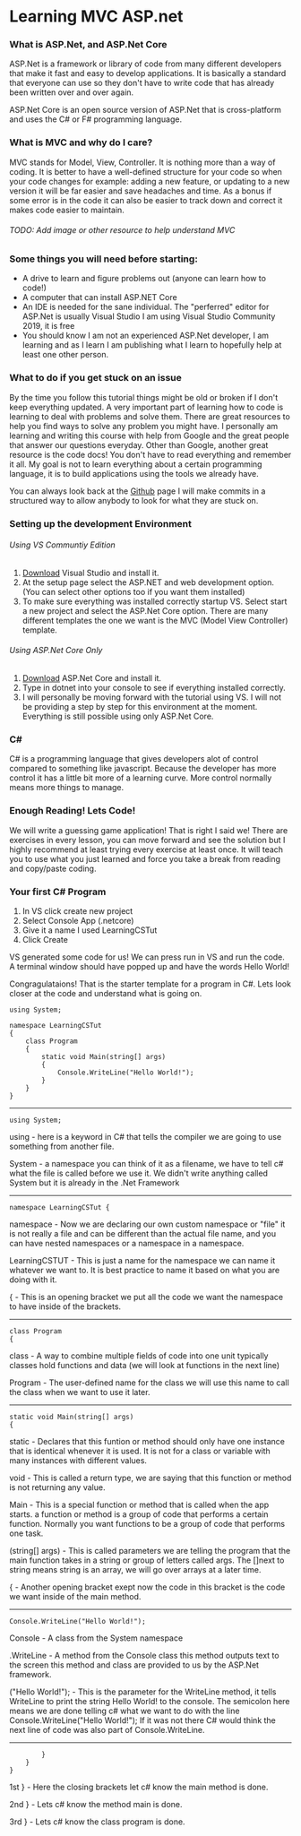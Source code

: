 ﻿
# Learning MVC ASP.net

### What is ASP.Net, and ASP.Net Core
ASP.Net is a framework or library of code from many different developers that make it fast and easy to develop
applications. It is basically a standard that everyone can use so they don't have to write code that has already
been written over and over again.

ASP.Net Core is an open source version of ASP.Net that is cross-platform and uses the C# or F# programming language.

### What is MVC and why do I care?
MVC stands for Model, View, Controller. It is nothing more than a way of coding. It is better to have a well-defined
structure for your code so when your code changes for example: adding a new feature, or updating to a new version
it will be far easier and save headaches and time. As a bonus if some error is in the code it can also be easier to
track down and correct it makes code easier to maintain.

###### TODO: Add image or other resource to help understand MVC

### Some things you will need before starting:

- A drive to learn and figure problems out (anyone can learn how to code!)
- A computer that can install ASP.NET Core
- An IDE is needed for the sane individual. The "perferred" editor for ASP.Net is usually Visual Studio I am using Visual Studio Community 2019, it is free
- You should know I am not an experienced ASP.Net developer, I am learning and as I learn I am publishing what I learn to hopefully help at least one other person.

### What to do if you get stuck on an issue
By the time you follow this tutorial things might be old or broken if I don't keep everything
updated. A very important part of learning how to code is learning to deal with problems and solve them.
There are great resources to help you find ways to solve any problem you might have. I personally am
learning and writing this course with help from Google and the great people that answer our questions everyday.
Other than Google, another great resource is the code docs! You don't have to read everything and remember it all.
My goal is not to learn everything about a certain programming language, it is to build applications using the
tools we already have.

You can always look back at the [Github](https://github.com/ch4nc3l0/MrWeatherMan-Weather-Learning-MVC-ASP.NET) page I will make commits in a structured way to allow anybody to look for what 
they are stuck on.

### Setting up the development Environment

###### Using VS Communtiy Edition

1. [Download](https://visualstudio.microsoft.com/vs/community/) Visual Studio and install it.
2. At the setup page select the ASP.NET and web development option. (You can select other options too if you want them installed)
3. To make sure everything was installed correctly startup VS. Select start a new project and select the ASP.Net Core option. There are many different templates the one we want is the MVC (Model View Controller) template.

###### Using ASP.Net Core Only
1. [Download](https://dotnet.microsoft.com/?&ef_id=CjwKCAiAluLvBRASEiwAAbX3GY4wsBwj3cTPrBdbboU-SXnC-cHS8lEtNvWgFMQk_Rhe05XQLZmEWRoCFgoQAvD_BwE:G:s&_aid=&OCID=AID2000725_SEM_CjwKCAiAluLvBRASEiwAAbX3GY4wsBwj3cTPrBdbboU-SXnC-cHS8lEtNvWgFMQk_Rhe05XQLZmEWRoCFgoQAvD_BwE:G:s)
ASP.Net Core and install it.
2. Type in dotnet into your console to see if everything installed correctly.
3. I will personally be moving forward with the tutorial using VS. I will not be 
providing a step by step for this environment at the moment. Everything is still
possible using only ASP.Net Core.

### C#
C# is a programming language that gives developers alot of control compared to something like javascript.
Because the developer has more control it has a little bit more of a learning curve. More control normally 
means more things to manage.

### Enough Reading! Lets Code!
We will write a guessing game application! That is right I said we! There are exercises in every lesson, you can move
forward and see the solution but I highly recommend at least trying every exercise at least once. It will teach you to
use what you just learned and force you take a break from reading and copy/paste coding.

### Your first C# Program
1. In VS click create new project
2. Select Console App (.netcore)
3. Give it a name I used LearningCSTut
4. Click Create

VS generated some code for us! We can press run in VS and run the code.
A terminal window should have popped up and have the words Hello World!

Congragulataions! That is the starter template for a program in C#. Lets look
closer at the code and understand what is going on.

```
using System;

namespace LearningCSTut
{
    class Program
    {
        static void Main(string[] args)
        {
            Console.WriteLine("Hello World!");
        }
    }
}
```

---
```
using System;
```

using - here is a keyword in C# that tells the compiler we are going to use something 
from another file.

System - a namespace you can think of it as a filename, we have to tell c# what the
file is called before we use it. We didn't write anything called System but it is already
in the .Net Framework
 
---
```
namespace LearningCSTut {
```

namespace - Now we are declaring our own custom namespace or "file" it 
is not really a file and can be different than the actual file name,
and you can have nested namespaces or a namespace in a namespace.

LearningCSTUT - This is just a name for the namespace we can name it
whatever we want to. It is best practice to name it based on what you
are doing with it.

{ - This is an opening bracket we put all the code we want the 
namespace to have inside of the brackets.

---
```
class Program
{
```

class - A way to combine multiple fields of code into one unit typically
classes hold functions and data (we will look at functions in the next line)

Program - The user-defined name for the class we will use this name to call
the class when we want to use it later. 

---
```
static void Main(string[] args)
{
```

static - Declares that this funtion or method should only have one instance
that is identical whenever it is used. It is not for a class or variable with
many instances with different values.

void - This is called a return type, we are saying that this function or method 
is not returning any value.

Main - This is a special function or method that is called when the app starts.
a function or method is a group of code that performs a certain function. Normally
you want functions to be a group of code that performs one task.

(string[] args) - This is called parameters we are telling the program that the 
main function takes in a string or group of letters called args. The []next to string
means string is an array, we will go over arrays at a later time.

{ - Another opening bracket exept now the code in this bracket is the code 
we want inside of the main method.

---
```
Console.WriteLine("Hello World!");
```

Console - A class from the System namespace 

.WriteLine - A method from the Console class this method outputs text to the screen
this method and class are provided to us by the ASP.Net framework.

("Hello World!"); - This is the parameter for the WriteLine method, it tells WriteLine
to print the string Hello World! to the console. The semicolon here means we are done
telling c# what we want to do with the line Console.WriteLine("Hello World!"); If it was
not there C# would think the next line of code was also part of Console.WriteLine.

---
```
        }
    }
}
```

1st } - Here the closing brackets let c# know the main method is done.

2nd } - Lets c# know the method main is done.

3rd } - Lets c# know the class program is done.